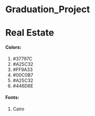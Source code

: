 # Graduation_Project
# Real Estate 
#### Colors:
1) #37797C
2) #A25C32
3) #FF9A33
4) #00C0B7
5) #A25C32
6) #446D6E


#### Fonts:
1) Cairo
